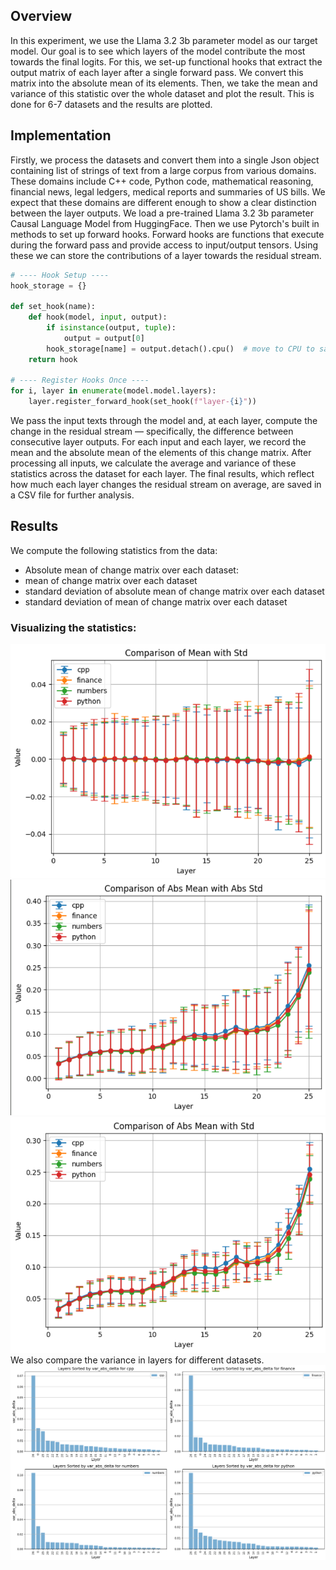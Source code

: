 ## Overview
In this experiment, we use the Llama 3.2 3b parameter model as our target model. Our goal is to see which layers of the model contribute the most towards the final logits. For this, we set-up functional hooks that extract the output matrix of each layer after a single forward pass. We convert this matrix into the absolute mean of its elements. Then, we take the mean and variance of this statistic over the whole dataset and plot the result. This is done for 6-7 datasets and the results are plotted. 
## Implementation
Firstly, we process the datasets and convert them into a single Json object containing list of strings of text from a large corpus from various domains. These domains include C++ code, Python code, mathematical reasoning, financial news, legal ledgers, medical reports and summaries of US bills. We expect that these domains are different enough to show a clear distinction between the layer outputs. 
We load a pre-trained Llama 3.2 3b parameter Causal Language Model from HuggingFace. Then we use Pytorch's built in methods to set up forward hooks. Forward hooks are functions that execute during the forward pass and provide access to input/output tensors. Using these we can store the contributions of a layer towards the residual stream. 
```python
# ---- Hook Setup ----
hook_storage = {}

def set_hook(name):
    def hook(model, input, output):
        if isinstance(output, tuple):
            output = output[0]
        hook_storage[name] = output.detach().cpu()  # move to CPU to save VRAM
    return hook

# ---- Register Hooks Once ----
for i, layer in enumerate(model.model.layers):
    layer.register_forward_hook(set_hook(f"layer-{i}"))
```
We pass the input texts through the model and, at each layer, compute the change in the residual stream — specifically, the difference between consecutive layer outputs. For each input and each layer, we record the mean and the absolute mean of the elements of this change matrix. After processing all inputs, we calculate the average and variance of these statistics across the dataset for each layer. The final results, which reflect how much each layer changes the residual stream on average, are saved in a CSV file for further analysis. 
## Results
We compute the following statistics from the data:
- Absolute mean of change matrix over each dataset: 
- mean of change matrix over each dataset
- standard deviation of absolute mean of change matrix over each dataset
- standard deviation of mean of change matrix over each dataset 

### Visualizing the statistics: 
![Comparison of Mean with Std](forward_pass_mean_std.png)
![Comparison of Abs Mean with Abs Std](forward_pass_abs_mean_abs_std.png)
![Comparison of Abs Mean with Std](foward_pass_abs_mean_std.png)
We also compare the variance in layers for different datasets. 
![alt text](forward_pass_layer_variance.png)
